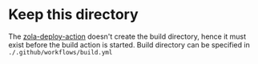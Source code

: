 # Keep this directory

The [zola-deploy-action](https://github.com/shalzz/zola-deploy-action/blob/master/entrypoint.sh) doesn't create the build directory, hence it must exist before the build action is started.
Build directory can be specified in `./.github/workflows/build.yml`
